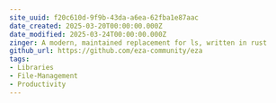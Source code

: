 ```yaml
---
site_uuid: f20c610d-9f9b-43da-a6ea-62fba1e87aac
date_created: 2025-03-20T00:00:00.000Z
date_modified: 2025-03-24T00:00:00.000Z
zinger: A modern, maintained replacement for ls, written in rust
github_url: https://github.com/eza-community/eza
tags:
- Libraries
- File-Management
- Productivity
---
```




